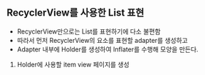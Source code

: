 ## RecyclerView를 사용한 List 표현

* RecyclerView만으로는 List를 표현하기에 다소 불편함
* 따라서 먼저 RecyclerView의 요소를 표현할 adapter를 생성하고
* Adapter 내부에 Holder를 생성하여 Inflater를 수행해 모양을 만든다.

1. Holder에 사용할 item view 페이지를 생성